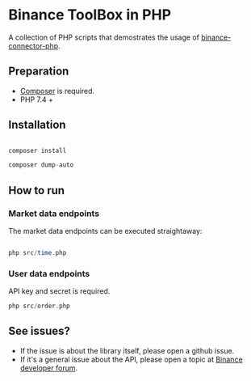# Binance ToolBox in PHP

A collection of PHP scripts that demostrates the usage of [binance-connector-php](https://github.com/binance/binance-connector-php).


## Preparation

- [Composer](https://getcomposer.org/doc/00-intro.md) is required.
- PHP 7.4 +


## Installation

```php

composer install

composer dump-auto

```

## How to run

### Market data endpoints
The market data endpoints can be executed straightaway:

```php

php src/time.php

```

### User data endpoints
API key and secret is required.

```php
php src/order.php

```


## See issues?
- If the issue is about the library itself, please open a github issue.
- If it's a general issue about the API, please open a topic at [Binance developer forum](https://dev.binance.vision).
